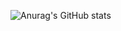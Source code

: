 
![Anurag's GitHub stats](https://github-readme-stats.vercel.app/api?username=UHeeJoon&theme=buefy&show_icons=true)
